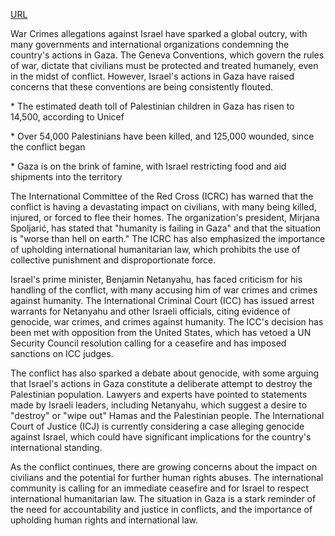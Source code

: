 <a href="https://www.bbc.com/news/articles/c0r1xl5wgnko">URL</a>
<p>War Crimes allegations against Israel have sparked a global outcry, with many governments and international organizations condemning the country's actions in Gaza. The Geneva Conventions, which govern the rules of war, dictate that civilians must be protected and treated humanely, even in the midst of conflict. However, Israel's actions in Gaza have raised concerns that these conventions are being consistently flouted.</p>
<p>* The estimated death toll of Palestinian children in Gaza has risen to 14,500, according to Unicef</p>
<p>* Over 54,000 Palestinians have been killed, and 125,000 wounded, since the conflict began</p>
<p>* Gaza is on the brink of famine, with Israel restricting food and aid shipments into the territory</p>
<p>The International Committee of the Red Cross (ICRC) has warned that the conflict is having a devastating impact on civilians, with many being killed, injured, or forced to flee their homes. The organization's president, Mirjana Spoljarić, has stated that "humanity is failing in Gaza" and that the situation is "worse than hell on earth." The ICRC has also emphasized the importance of upholding international humanitarian law, which prohibits the use of collective punishment and disproportionate force.</p>
<p>Israel's prime minister, Benjamin Netanyahu, has faced criticism for his handling of the conflict, with many accusing him of war crimes and crimes against humanity. The International Criminal Court (ICC) has issued arrest warrants for Netanyahu and other Israeli officials, citing evidence of genocide, war crimes, and crimes against humanity. The ICC's decision has been met with opposition from the United States, which has vetoed a UN Security Council resolution calling for a ceasefire and has imposed sanctions on ICC judges.</p>
<p>The conflict has also sparked a debate about genocide, with some arguing that Israel's actions in Gaza constitute a deliberate attempt to destroy the Palestinian population. Lawyers and experts have pointed to statements made by Israeli leaders, including Netanyahu, which suggest a desire to "destroy" or "wipe out" Hamas and the Palestinian people. The International Court of Justice (ICJ) is currently considering a case alleging genocide against Israel, which could have significant implications for the country's international standing.</p>
<p>As the conflict continues, there are growing concerns about the impact on civilians and the potential for further human rights abuses. The international community is calling for an immediate ceasefire and for Israel to respect international humanitarian law. The situation in Gaza is a stark reminder of the need for accountability and justice in conflicts, and the importance of upholding human rights and international law.</p>

